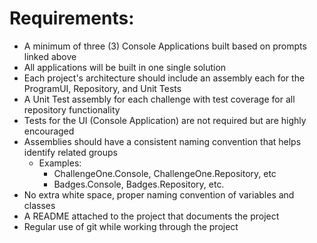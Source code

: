 # Requirements:
- A minimum of three (3) Console Applications built based on prompts linked above
- All applications will be built in one single solution
- Each project's architecture should include an assembly each for the ProgramUI, Repository, and Unit Tests
- A Unit Test assembly for each challenge with test coverage for all repository functionality
- Tests for the UI (Console Application) are not required but are highly encouraged
- Assemblies should have a consistent naming convention that helps identify related groups
    - Examples:
        - ChallengeOne.Console, ChallengeOne.Repository, etc
        - Badges.Console, Badges.Repository, etc.
- No extra white space, proper naming convention of variables and classes
- A README attached to the project that documents the project
- Regular use of git while working through the project